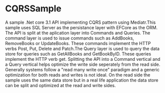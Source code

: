# CQRSSample
A sample .Net core 3.1 API implementing CQRS  pattern using Mediatr.This sample uses SQL Server as the persistance layer with EFCore as the ORM. The API is split at the aplication layer into Commands and Queries. The command layer is used to issue commands such as AddBooks, RemoveBooks or UpdateBooks. These commands implement the HTTP verbs Post, Put, Delete and Patch.The Query layer is used to query the data store for queries such as GetAllBooks and GetBookByID. These queries implement the HTTP verb get.
Splitting the API into a Command vertical and a Query vertical helps optimize the write side seperately from the read side. Generally systems follow a "read many write once" paradigm and a generic optimization for both reads and writes is not ideal. On the read side the sample uses the same data store but in a real life application the data store can be split and optimized at the read and write sides. 
